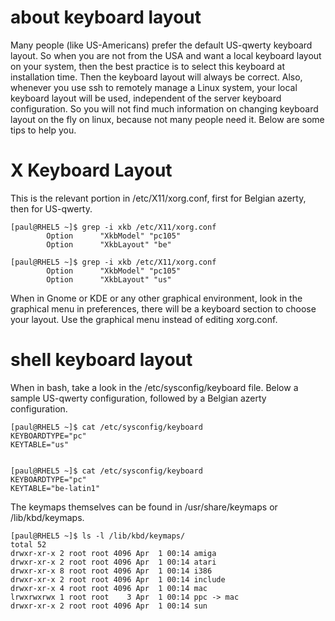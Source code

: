 # about keyboard layout

Many people (like US-Americans) prefer the default US-qwerty keyboard
layout. So when you are not from the USA and want a local keyboard
layout on your system, then the best practice is to select this keyboard
at installation time. Then the keyboard layout will always be correct.
Also, whenever you use ssh to remotely manage a Linux system, your local
keyboard layout will be used, independent of the server keyboard
configuration. So you will not find much information on changing
keyboard layout on the fly on linux, because not many people need it.
Below are some tips to help you.

# X Keyboard Layout

This is the relevant portion in /etc/X11/xorg.conf, first for Belgian
azerty, then for US-qwerty.

    [paul@RHEL5 ~]$ grep -i xkb /etc/X11/xorg.conf 
            Option      "XkbModel" "pc105"
            Option      "XkbLayout" "be"

    [paul@RHEL5 ~]$ grep -i xkb /etc/X11/xorg.conf
            Option      "XkbModel" "pc105"
            Option      "XkbLayout" "us"

When in Gnome or KDE or any other graphical environment, look in the
graphical menu in preferences, there will be a keyboard section to
choose your layout. Use the graphical menu instead of editing xorg.conf.

# shell keyboard layout

When in bash, take a look in the /etc/sysconfig/keyboard file. Below a
sample US-qwerty configuration, followed by a Belgian azerty
configuration.

    [paul@RHEL5 ~]$ cat /etc/sysconfig/keyboard 
    KEYBOARDTYPE="pc"
    KEYTABLE="us"
        

    [paul@RHEL5 ~]$ cat /etc/sysconfig/keyboard 
    KEYBOARDTYPE="pc"
    KEYTABLE="be-latin1"
        

The keymaps themselves can be found in /usr/share/keymaps or
/lib/kbd/keymaps.

    [paul@RHEL5 ~]$ ls -l /lib/kbd/keymaps/
    total 52
    drwxr-xr-x 2 root root 4096 Apr  1 00:14 amiga
    drwxr-xr-x 2 root root 4096 Apr  1 00:14 atari
    drwxr-xr-x 8 root root 4096 Apr  1 00:14 i386
    drwxr-xr-x 2 root root 4096 Apr  1 00:14 include
    drwxr-xr-x 4 root root 4096 Apr  1 00:14 mac
    lrwxrwxrwx 1 root root    3 Apr  1 00:14 ppc -> mac
    drwxr-xr-x 2 root root 4096 Apr  1 00:14 sun
